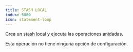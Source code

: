 ```yaml
---
title: STASH LOCAL
index: 5000
icon: statement-loop
---
```


Crea un stash local y ejecuta las operaciones anidadas.

Esta operación no tiene ninguna opción de configuración.
